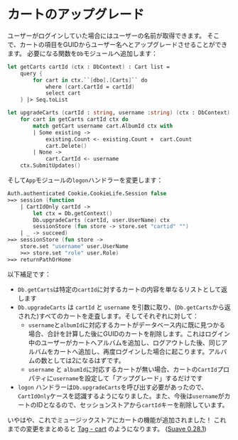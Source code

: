 # カートのアップグレード

ユーザーがログインしていた場合にはユーザーの名前が取得できます。
そこで、カートの項目をGUIDからユーザー名へとアップグレードさせることができます。
必要になる関数を`Db`モジュールへ追加します：

```fsharp
let getCarts cartId (ctx : DbContext) : Cart list =
    query {
        for cart in ctx.``[dbo].[Carts]`` do
            where (cart.CartId = cartId)
            select cart
    } |> Seq.toList
```

```fsharp
let upgradeCarts (cartId : string, username :string) (ctx : DbContext) =
    for cart in getCarts cartId ctx do
        match getCart username cart.AlbumId ctx with
        | Some existing ->
            existing.Count <- existing.Count +  cart.Count
            cart.Delete()
        | None ->
            cart.CartId <- username
    ctx.SubmitUpdates()
```

そして`App`モジュールの`logon`ハンドラーを変更します：

```fsharp
Auth.authenticated Cookie.CookieLife.Session false 
>=> session (function
    | CartIdOnly cartId ->
        let ctx = Db.getContext()
        Db.upgradeCarts (cartId, user.UserName) ctx
        sessionStore (fun store -> store.set "cartid" "")
    | _ -> succeed)
>=> sessionStore (fun store ->
    store.set "username" user.UserName
    >=> store.set "role" user.Role)
>=> returnPathOrHome
```

以下補足です：

- `Db.getCarts`は特定の`cartId`に対するカートの内容を単なるリストとして返します
- `Db.upgradeCarts` は `cartId` と `username` を引数に取り、(`Db.getCarts`から返された)すべてのカートを走査します。そしてそれぞれに対して：
    - `username`と`albumId`に対応するカートがデータベース内に既に見つかる場合、合計を計算した後にGUIDのカートを削除します。これはログイン中のユーザーがカートへアルバムを追加し、ログアウトした後、同じアルバムをカートへ追加し、再度ログインした場合に起こります。アルバムの数としては2になるはずです。
    - `username` と `albumId`に対応するカートが無い場合、カートの`CartId`プロパティに`username`を設定して「アップグレード」するだけです
- `logon` ハンドラーは`Db.upgradeCarts`を呼び出す必要があったので、`CartIdOnly`ケースを認識するようになりました。また、今後は`username`がカートのIDとなるので、セッションストアから`cartId`キーを削除しています。

いやはや、これでミュージックストアにカートの機能が追加されました！
これまでの変更をまとめると [Tag - cart](https://github.com/theimowski/SuaveMusicStore/tree/cart) のようになります。
([Suave 0.28.1](https://github.com/SuaveIO/suave/tree/v0.28.1))
